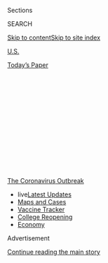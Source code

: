 <div id="app">

<div>

<div>

<div>

<div class="NYTAppHideMasthead css-1q2w90k e1suatyy0">

<div class="section css-ui9rw0 e1suatyy2">

<div class="css-eph4ug er09x8g0">

<div class="css-6n7j50">

</div>

<span class="css-1dv1kvn">Sections</span>

<div class="css-10488qs">

<span class="css-1dv1kvn">SEARCH</span>

</div>

[Skip to content](#site-content)[Skip to site
index](#site-index)

</div>

<div id="masthead-section-label" class="css-1wr3we4 eaxe0e00">

[U.S.](https://www.nytimes.com/section/us)

</div>

<div class="css-10698na e1huz5gh0">

</div>

</div>

<div id="masthead-bar-one" class="section hasLinks css-15hmgas e1csuq9d3">

<div class="css-uqyvli e1csuq9d0">

</div>

<div class="css-1uqjmks e1csuq9d1">

</div>

<div class="css-9e9ivx">

[](https://myaccount.nytimes.com/auth/login?response_type=cookie&client_id=vi)

</div>

<div class="css-1bvtpon e1csuq9d2">

[Today’s
Paper](https://www.nytimes.com/section/todayspaper)

</div>

</div>

</div>

</div>

<div data-aria-hidden="false">

<div id="site-content" data-role="main">

<div>

<div class="css-1aor85t" style="opacity:0.000000001;z-index:-1;visibility:hidden">

<div class="css-1hqnpie">

<div class="css-epjblv">

<span class="css-17xtcya">[U.S.](/section/us)</span><span class="css-x15j1o">|</span><span class="css-fwqvlz">Hecky
Powell, Barbecue Master and Civic Leader, Dies at
71</span>

</div>

<div class="css-k008qs">

<div class="css-1iwv8en">

<span class="css-18z7m18"></span>

<div>

</div>

</div>

<span class="css-1n6z4y">https://nyti.ms/2BqBtAv</span>

<div class="css-1705lsu">

<div class="css-4xjgmj">

<div class="css-4skfbu" data-role="toolbar" data-aria-label="Social Media Share buttons, Save button, and Comments Panel with current comment count" data-testid="share-tools">

  - 
  - 
  - 
  - 
    
    <div class="css-6n7j50">
    
    </div>

  - 

</div>

</div>

</div>

</div>

</div>

</div>

<div id="NYT_TOP_BANNER_REGION" class="css-13pd83m">

<div>

<div id="styln-prism-menu-1592847958612" class="section interactive-content interactive-size-medium css-1edisqu">

<div class="css-17ih8de interactive-body">

<div id="scroll-container" class="css-1gj85ro">

[<span class="styln-title-wrap"><span class="css-1pje3qr">The
Coronavirus</span><span class="css-1pje3qr">
Outbreak</span></span>](https://www.nytimes.com/news-event/coronavirus?action=click&pgtype=Article&state=default&region=TOP_BANNER&context=storylines_menu)

  - <span class="css-kqxiym" data-emphasize="true">live</span>[Latest
    Updates](https://www.nytimes.com/2020/08/03/world/coronavirus-covid-19.html?action=click&pgtype=Article&state=default&region=TOP_BANNER&context=storylines_menu)
  - [Maps and
    Cases](https://www.nytimes.com/interactive/2020/us/coronavirus-us-cases.html?action=click&pgtype=Article&state=default&region=TOP_BANNER&context=storylines_menu)
  - [Vaccine
    Tracker](https://www.nytimes.com/interactive/2020/science/coronavirus-vaccine-tracker.html?action=click&pgtype=Article&state=default&region=TOP_BANNER&context=storylines_menu)
  - [College
    Reopening](https://www.nytimes.com/2020/08/02/us/covid-college-reopening.html?action=click&pgtype=Article&state=default&region=TOP_BANNER&context=storylines_menu)
  - [Economy](https://www.nytimes.com/live/2020/08/03/business/stock-market-today-coronavirus?action=click&pgtype=Article&state=default&region=TOP_BANNER&context=storylines_menu)

</div>

</div>

</div>

</div>

</div>

<div id="top-wrapper" class="css-1sy8kpn">

<div id="top-slug" class="css-l9onyx">

Advertisement

</div>

[Continue reading the main
story](#after-top)

<div class="ad top-wrapper" style="text-align:center;height:100%;display:block;min-height:250px">

<div id="top" class="place-ad" data-position="top" data-size-key="top">

</div>

</div>

<div id="after-top">

</div>

</div>

<div>

<div id="sponsor-wrapper" class="css-1hyfx7x">

<div id="sponsor-slug" class="css-19vbshk">

Supported by

</div>

[Continue reading the main
story](#after-sponsor)

<div id="sponsor" class="ad sponsor-wrapper" style="text-align:center;height:100%;display:block">

</div>

<div id="after-sponsor">

</div>

</div>

<div class="css-186x18t">

Those We’ve Lost

</div>

<div class="css-1vkm6nb ehdk2mb0">

# Hecky Powell, Barbecue Master and Civic Leader, Dies at 71

</div>

From his restaurant in Evanston, Ill., he fed hungry students and the
Chicago Bulls, and counseled high schoolers, mayors, a governor and a
young Barack Obama.

<div class="css-79elbk" data-testid="photoviewer-wrapper">

<div class="css-z3e15g" data-testid="photoviewer-wrapper-hidden">

</div>

<div class="css-1a48zt4 ehw59r15" data-testid="photoviewer-children">

![<span class="css-16f3y1r e13ogyst0" data-aria-hidden="true">Hecky
Powell in 2014 outside his popular barbecue restaurant in Evanston, Ill.
“Hecky was genuine, straightforward and practical,” said Gov. J.B.
Pritzker of
Illinois.</span><span class="css-cnj6d5 e1z0qqy90" itemprop="copyrightHolder"><span class="css-1ly73wi e1tej78p0">Credit...</span><span><span>Genie
Lemieux/Evanston Photographic
Studios</span></span></span>](https://static01.nyt.com/images/2020/06/05/obituaries/03Powell1-print/merlin_173080215_cdddc4e6-7744-4aca-993c-50d4f3e9c81a-articleLarge.jpg?quality=75&auto=webp&disable=upscale)

</div>

</div>

<div class="css-18e8msd">

<div class="css-vp77d3 epjyd6m0">

<div class="css-hus3qt ey68jwv0" data-aria-hidden="true">

[![Penelope
Green](https://static01.nyt.com/images/2018/07/18/multimedia/author-penelope-green/author-penelope-green-thumbLarge-v3.png
"Penelope Green")](https://www.nytimes.com/by/penelope-green)

</div>

<div class="css-1baulvz">

By [<span class="css-1baulvz last-byline" itemprop="name">Penelope
Green</span>](https://www.nytimes.com/by/penelope-green)

</div>

</div>

  - 
    
    <div class="css-ld3wwf e16638kd2">
    
    Published June 4, 2020Updated June 9,
    2020
    
    </div>

  - 
    
    <div class="css-4xjgmj">
    
    <div class="css-pvvomx" data-role="toolbar" data-aria-label="Social Media Share buttons, Save button, and Comments Panel with current comment count" data-testid="share-tools">
    
      - 
      - 
      - 
      - 
        
        <div class="css-6n7j50">
        
        </div>
    
      - 
    
    </div>
    
    </div>

</div>

</div>

<div class="section meteredContent css-1r7ky0e" name="articleBody" itemprop="articleBody">

<div class="css-1fanzo5 StoryBodyCompanionColumn">

<div class="css-53u6y8">

*This obituary is part of a series about people who have died in the
coronavirus pandemic. Read about others*
[*here*](https://www.nytimes.com/series/people-who-have-died-of-the-coronavirus)*.*

Hecky Powell had a deal with one of his longtime employees, a woman who
had struggled with a drug habit. Every time she attended a rehab
meeting, he paid her $15. If she worked a full week, she got a bonus.
But if she flaked, she lost the entire week’s wages.

Mr. Powell, whose South Side Chicago-style barbecue restaurant was an
institution in Evanston, Ill., liked to say that he didn’t want to give
people handouts — he wanted to give them skills. From his office,
chockablock with awards, newspaper clippings, banners and plaques in his
name, he mentored the young and the disadvantaged as well as the
powerful. He died on May 22 at 71 in a hospital in Glenview, Ill. His
wife, Cheryl Judice, said the cause was complications of Covid-19.

Mr. Powell fed Northwestern University students who didn’t have the
money to travel home for Thanksgiving. He paid struggling high school
students $20 for every A they earned. He offered scholarships and grants
to countless others.

</div>

</div>

<div class="css-1fanzo5 StoryBodyCompanionColumn">

<div class="css-53u6y8">

He also fed the Chicago Bulls, catering the team’s private plane on
occasion at the request of their All-Star forward Scottie Pippen, and he
once advised a young Barack Obama when Mr. Obama was running for the
Illinois Senate.

“I have just met the first African-American vice president,” he told his
wife.

“He was the unofficial mayor of Evanston,” said Stephen H. Hagerty, the
city’s actual mayor. He recalled how Mr. Powell had driven him through
the Fifth Ward, the heart of Evanston’s black community, to give him a
history lesson when Mr. Hagerty was running for office.

And Mr. Powell had long been a sounding board for his friend J.B.
Pritzker, even before Mr. Pritzker, a Democrat, became governor of
Illinois last year. Mr. Powell would always speak his mind, the governor
said in a phone interview.

“I don’t want to say he was blunt; that sounds too abrupt,” Mr. Pritzker
said. “Hecky was genuine, straightforward and practical. He wasn’t an
ideologue. He was a problem solver. He might be conservative on one
issue and liberal on another.”

His candor could strike some people the wrong way. In 2003, when Mr.
Powell was a member of the local school board, he questioned a survey
that categorized biracial students as either black or white. “In
America, we’re all mutts,” he said. “I’m a mutt.”

</div>

</div>

<div class="css-1fanzo5 StoryBodyCompanionColumn">

<div class="css-53u6y8">

[There was
blowback](https://dailynorthwestern.com/2003/05/26/archive-manual/i-am-a-mutt/).
The word “mutt” was a racist slur, many complained.

Afterward, Mr. Powell, whose mother is Creole, mischievously added a
Mutt Special to Hecky’s menu (a combo platter of fried chicken, rib tips
and hot links). Mr. Powell said the name was an acronym for “Me Uttering
the Truth.”

In 2008, when President-elect Obama declared himself a mutt, too, in
response to a question about what kind of shelter dog he might adopt for
his daughters, Mr. Powell felt vindicated. [“Obama ‘Mutt’ Remark Gets
Evanston Man Out of the Dog
House,”](https://www.nbcchicago.com/news/local/obama-mutt-remark-gets-evanston-man-out-of-the-dog-house/1845081/)
a Chicago television station declared.

“Hecky would tell you that the only color that matters in this country
is green,” Ms. Judice said.

</div>

</div>

<div class="css-79elbk" data-testid="photoviewer-wrapper">

<div class="css-z3e15g" data-testid="photoviewer-wrapper-hidden">

</div>

<div class="css-1a48zt4 ehw59r15" data-testid="photoviewer-children">

![<span class="css-16f3y1r e13ogyst0" data-aria-hidden="true">Hecky
Powell in 2013. His restaurant’s motto was “It’s the Sauce” — and he
bottled
it. </span><span class="css-cnj6d5 e1z0qqy90" itemprop="copyrightHolder"><span class="css-1ly73wi e1tej78p0">Credit...</span><span>Genie
Lemieux/Evanston Photographic
Studios</span></span>](https://static01.nyt.com/images/2020/06/03/obituaries/03Powell2/merlin_173080248_7b6cd5b2-9cc4-4cc2-a0fa-24bed89f9d1d-articleLarge.jpg?quality=75&auto=webp&disable=upscale)

</div>

</div>

<div class="css-1fanzo5 StoryBodyCompanionColumn">

<div class="css-53u6y8">

Harry William Powell was born on Nov. 6, 1948, at Cook County Hospital
in Chicago (now the John H. Stroger Jr. Hospital of Cook County). His
mother, Verna (Jenkins) Powell, a New Orleans native, had been forced to
give birth there because there was no room at the [Community Hospital of
Evanston](https://dailynorthwestern.com/2000/04/13/archive-manual/exhibit-explores-citys-history-of-segregation/),
the only one in town then that accepted black patients. His father,
Forrest Powell, was a buildings custodian who did maintenance work for
wealthy white families on the side.

One of nine siblings, Hecky — he inherited the nickname from an uncle —
was a teenage father with a wild streak that landed him in state
detention for eight months on a vandalism charge. He earned a college
degree at the [University Without
Walls](https://www.neiu.edu/academics/nontraditional-degree-programs/university-without-walls),
a nontraditional degree program at Northeastern Illinois University,
while working as a community organizer and social services director in
Evanston.

In 1983, Mr. Powell and Ms. Judice, a sociologist, had been dating for
several years and working side by side on community initiatives when the
restaurant next to Mr. Powell’s office came on the market. The couple
bought it. They knew nothing about food, Ms. Judice said, but Mr.
Powell’s mother certainly did.

Verna Powell had lost her job at a restaurant, and her husband was out
of work, too. The idea was that the elder Powells would run the place.
They named it [Hecky’s](https://www.heckys.com). It offered a full
barbecue menu (including sauce-drenched ribs and rib tips on a bed of
fries and two slices of Wonder Bread), for takeout, delivery and
catering only.

</div>

</div>

<div class="css-1fanzo5 StoryBodyCompanionColumn">

<div class="css-53u6y8">

Hecky’s soon had a motto, “It’s the Sauce,” and a following. William
Perry, a Chicago Bears lineman aptly known as the Refrigerator, was an
early customer.

In 1996, Mr. Powell and Evanston’s mayor at the time, Lorraine Morton,
made a bet with the mayor of Pasadena that Northwestern’s Wildcats would
beat the University of Southern California in the Rose Bowl. When their
home team lost, Mr. Powell made ribs and chicken for Pasadena’s entire
City Council.

Kevin Pang, [a food writer in
Chicago,](https://www.saveur.com/chicago-barbecue/) said that by virtue
of having a restaurant in the suburb of Evanston near the Northwestern
campus, Mr. Powell had introduced a wider world to South Side-style
barbecue, prepared in an aquarium smoker and slathered in sauce.
(Hecky’s ultimately bottled its sauce and sold it nationwide.)

“Hecky took a finicky, hard-to-replicate style of barbecue, studied by
few and mastered by even fewer, and absolutely nailed it,” Mr. Pang
said. “He smoked rib tips and hot links as good as any one in the
Midwest.”

Mr. Powell, a former director of Neighbors at Work, a community
organization, created the [Forrest E. Powell
Foundation,](http://forrestepowell.com/) named for his father, in 1994,
a work-skills program for those without a college degree. He had been
president of the local branch of the N.A.A.C.P. In 2014, the corner
where his restaurant sits was named “Hecky Powell Way.”

In addition to his wife and mother, Mr. Powell is survived by his
children, Sharmin, Terry, Dawn, Joy, Hecky Jr., Jason and Gigi, as well
as seven siblings.

Last week, [a parade of cars in his
honor](https://www.youtube.com/watch?v=8MYiswrtAdk) drove slowly through
Evanston, saluting Ms. Judice with their horns as she sat in front of
their brick home, an American flag whipping in the breeze behind her.

</div>

</div>

<div class="css-1fanzo5 StoryBodyCompanionColumn">

<div class="css-53u6y8">

Hecky’s has stayed open during the pandemic, busier than ever, though it
has promoted social distancing and other protective measures. In early
May, before succumbing to the coronavirus, Mr. Powell posed for a
community service poster. It read, “No Mask No
Sauce.”

</div>

</div>

</div>

<div>

</div>

<div>

</div>

<div id="NYT_BELOW_MAIN_CONTENT_REGION">

<div>

<div id="covid-obits-article-embed" class="section css-l08pwh interactive-content interactive-size-medium">

<div class="css-17ih8de interactive-body">

<div class="g-obits-embed" data-preview-slug="2020-04-03-covid-obits">

[](https://www.nytimes.com/interactive/2020/obituaries/people-died-coronavirus-obituaries.html?action=click&pgtype=Article&state=default&region=BELOW_MAIN_CONTENT&context=covid_obits_promo)

<div class="g-hed-summ">

# Those We’ve Lost

The coronavirus pandemic has taken an incalculable death toll. This
series is designed to put names and faces to the numbers.

<span>Read
more</span>

</div>

<div class="g-obits-embed-wrap">

<div id="bernaldina-josé-pedro" class="g-obit">

<div class="g-flex-wrapper-image">

<div class="g-image g-asset-inner">

![](https://static01.nyt.com/images/2020/07/30/obituaries/30Pedro/30Pedro-square640.jpg)

</div>

</div>

<div class="g-flex-wrapper-text">

# Bernaldina José Pedro

<div class="g-meta">

<span>d. Boa Vista, Brazil</span>

</div>

<div class="g-summ">

Leader among the Indigenous
Macuxi

</div>

</div>

</div>

<div id="john-eric-swing" class="g-obit">

<div class="g-flex-wrapper-image">

<div class="g-image g-asset-inner">

![](https://static01.nyt.com/images/2020/07/31/obituaries/31Swing/merlin_175167783_8913bc90-0d64-43f3-a655-1bb1bf1601c9-square640.jpg)

</div>

</div>

<div class="g-flex-wrapper-text">

# John Eric Swing

<div class="g-meta">

<span>d. Fountain Valley, Calif. </span>

</div>

<div class="g-summ">

Champion of
Filipino-Americans

</div>

</div>

</div>

<div id="victor-victor-" class="g-obit">

<div class="g-flex-wrapper-image">

<div class="g-image g-asset-inner">

![](https://static01.nyt.com/images/2020/07/27/obituaries/27Victor/merlin_175001436_38b11f8e-227a-4e2c-9821-7618af9b2524-square640.jpg)

</div>

</div>

<div class="g-flex-wrapper-text">

# Victor Victor

<div class="g-meta">

<span>d. Santo Domingo, Dominican Republic</span>

</div>

<div class="g-summ">

Beloved musician of the Dominican
Republic

</div>

</div>

</div>

<div id="dr-eddie-negrón" class="g-obit">

<div class="g-flex-wrapper-image">

<div class="g-image g-asset-inner">

![](https://static01.nyt.com/images/2020/07/31/obituaries/31Negron/merlin_175160169_516322ae-fd23-4969-b6b2-193ced371105-square640.jpg)

</div>

</div>

<div class="g-flex-wrapper-text">

# Dr. Eddie Negrón

<div class="g-meta">

<span>d. Fort Walton Beach, Fla.</span>

</div>

<div class="g-summ">

Internist on Florida’s Emerald
Coast

</div>

</div>

</div>

<div id="dobby-dobson" class="g-obit">

<div class="g-flex-wrapper-image">

<div class="g-image g-asset-inner">

![](https://static01.nyt.com/images/2020/07/30/obituaries/30Dobson/merlin_175115928_f6b9271c-8f05-4fe1-a38a-5ca4a58f8935-square640.jpg)

</div>

</div>

<div class="g-flex-wrapper-text">

# Dobby Dobson

<div class="g-meta">

<span>d. Coral Springs, Fla.</span>

</div>

<div class="g-summ">

Jamaican singer and
songwriter

</div>

</div>

</div>

<div id="waldemar-gonzalez" class="g-obit">

<div class="g-flex-wrapper-image">

<div class="g-image g-asset-inner">

![](https://static01.nyt.com/images/2020/08/01/obituaries/28Gonzalez/merlin_175002771_beb57888-3951-409a-ae13-03a94b2e962e-square640.jpg)

</div>

</div>

<div class="g-flex-wrapper-text">

# Waldemar Gonzalez

<div class="g-meta">

<span>d. White Plains, N.Y.</span>

</div>

<div class="g-summ">

Teacher and social worker

</div>

</div>

</div>

</div>

</div>

</div>

</div>

</div>

</div>

<div>

</div>

<div>

<div id="bottom-wrapper" class="css-1ede5it">

<div id="bottom-slug" class="css-l9onyx">

Advertisement

</div>

[Continue reading the main
story](#after-bottom)

<div id="bottom" class="ad bottom-wrapper" style="text-align:center;height:100%;display:block;min-height:90px">

</div>

<div id="after-bottom">

</div>

</div>

</div>

</div>

</div>

## Site Index

<div>

</div>

## Site Information Navigation

  - [© <span>2020</span> <span>The New York Times
    Company</span>](https://help.nytimes.com/hc/en-us/articles/115014792127-Copyright-notice)

<!-- end list -->

  - [NYTCo](https://www.nytco.com/)
  - [Contact
    Us](https://help.nytimes.com/hc/en-us/articles/115015385887-Contact-Us)
  - [Work with us](https://www.nytco.com/careers/)
  - [Advertise](https://nytmediakit.com/)
  - [T Brand Studio](http://www.tbrandstudio.com/)
  - [Your Ad
    Choices](https://www.nytimes.com/privacy/cookie-policy#how-do-i-manage-trackers)
  - [Privacy](https://www.nytimes.com/privacy)
  - [Terms of
    Service](https://help.nytimes.com/hc/en-us/articles/115014893428-Terms-of-service)
  - [Terms of
    Sale](https://help.nytimes.com/hc/en-us/articles/115014893968-Terms-of-sale)
  - [Site
    Map](https://spiderbites.nytimes.com)
  - [Help](https://help.nytimes.com/hc/en-us)
  - [Subscriptions](https://www.nytimes.com/subscription?campaignId=37WXW)

</div>

</div>

</div>

</div>
